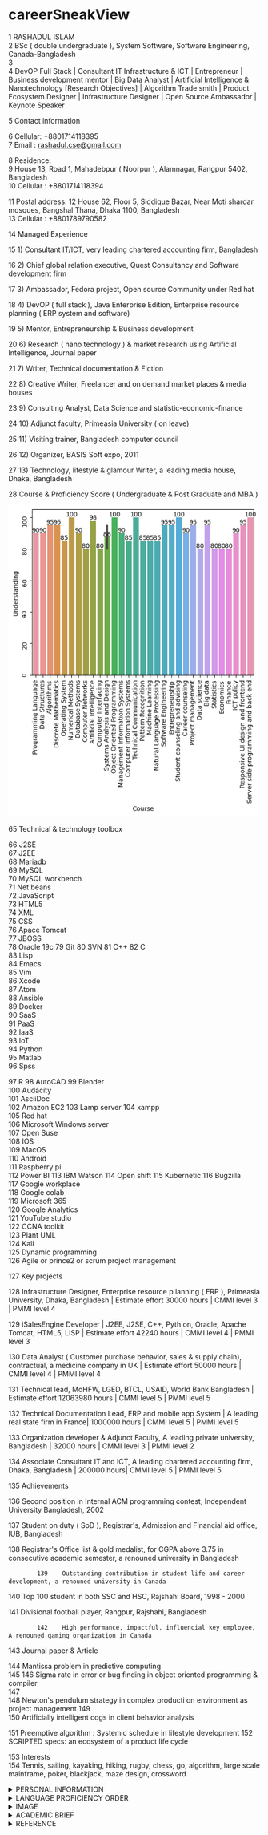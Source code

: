 # careerSneakView

1  RASHADUL ISLAM                                       
2    BSc ( double undergraduate ), System Software, Software Engineering, Canada-Bangladesh                        
3                                                       
4    DevOP Full Stack | Consultant IT Infrastructure & ICT | Entrepreneur |  Business development mentor | Big Data Analyst | Artificial Intelligence & Nanotechnology [Research Objectives] | Algorithm Trade smith | Product Ecosystem Designer | Infrastructure Designer | Open Source Ambassador | Keynote Speaker                        
                                                                                         
5  Contact information     
                           
6    Cellular: +8801714118395                           
7    Email : rashadul.cse@gmail.com      
               
8    Residence:                                         
9        House 13, Road 1, Mahadebpur ( Noorpur ), Alamnagar, Rangpur 5402, Bangladesh                           
10      Cellular : +8801714118394        
               
11  Postal address:
12      House 62, Floor 5, Siddique Bazar, Near Moti
shardar mosques, Bangshal Thana, Dhaka 1100, Bangladesh     
13      Cellular : +8801789790582             
                                                                  
14  Managed Experience        
                      
15    1) Consultant IT/ICT, very leading chartered accounting firm, Bangladesh       
                           
16    2) Chief global relation executive, Quest Consultancy and Software development firm            
           
17    3) Ambassador, Fedora project, Open source Community under Red hat            
                            
18    4) DevOP ( full stack ), Java Enterprise Edition, Enterprise resource planning ( ERP system and software)

19    5) Mentor, Entrepreneurship & Business development   
                                                     
20    6) Research ( nano technology ) & market research using Artificial Intelligence, Journal paper        
    
21    7) Writer, Technical documentation & Fiction      

22    8) Creative Writer, Freelancer and on demand market places & media houses             
                   
23    9) Consulting Analyst, Data Science and statistic-economic-finance                       
                 
24    10) Adjunct faculty, Primeasia University ( on leave)      
                                               
25    11) Visiting trainer, Bangladesh computer council 

26    12) Organizer, BASIS Soft expo, 2011       
       
27    13) Technology, lifestyle & glamour Writer, a
leading media house, Dhaka, Bangladesh       
                                                                       
28  Course & Proficiency Score ( Undergraduate & Post Graduate and MBA ) 

   ![Subject Proficiency](download.png)

65  Technical & technology toolbox                 

66  J2SE                                                
67  J2EE                                                
68  Mariadb                                             
69  MySQL                                               
70  MySQL workbench                                     
71  Net beans                                           
72  JavaScript                                          
73  HTML5                                               
74  XML                                                 
75  CSS                                                 
76  Apace Tomcat                                        
77  JBOSS                                               
78  Oracle 19c
79  Git
80  SVN
81  C++
82  C                                                   
83  Lisp                                                
84  Emacs                                               
85  Vim                                                 
86  Xcode                                               
87  Atom                                                
88  Ansible                                             
89  Docker                                              
90  SaaS                                                
91  PaaS                                                
92  IaaS                                                
93  IoT                                                 
94  Python                                              
95  Matlab                                              
96  Spss


97  R
98  AutoCAD
99  Blender                                            
100  Audacity                                           
101  AsciiDoc                                           
102  Amazon EC2
103  Lamp server
104  xampp                                              
105  Red hat                                            
106  Microsoft Windows server                           
107  Open Suse                                          
108  IOS                                                
109  MacOS                                              
110  Android                                            
111  Raspberry pi                                       
112  Power BI
113  IBM Watson
114  Open shift
115  Kubernetic
116  Bugzilla                                           
117  Google workplace                                   
118  Google colab                                       
119  Microsoft 365                                      
120  Google Analytics                                   
121  YouTube studio                                     
122  CCNA toolkit                                       
123  Plant UML                                          
124  Kali                                               
125  Dynamic programming                                
126  Agile or prince2 or scrum project management          







127  Key projects

128    Infrastructure Designer, Enterprise resource p
lanning ( ERP ), Primeasia University, Dhaka, Bangladesh
 | Estimate effort 30000 hours | CMMI level 3 | PMMI level 4                                                                                                               

129    iSalesEngine Developer | J2EE, J2SE, C++, Pyth
on, Oracle, Apache Tomcat, HTML5, LISP | Estimate effort 42240 hours | CMMI level 4 | PMMI level 3                                                                         

130    Data Analyst ( Customer purchase behavior, sales & supply chain), contractual, a medicine company in UK | Estimate effort 50000 hours | CMMI level 4 | PMMI level 4                                                               

131    Technical lead, MoHFW, LGED, BTCL, USAID, World Bank Bangladesh | Estimate effort  12063980 hours | CMMI level 5 | PMMI level 5

132    Technical Documentation Lead, ERP and mobile app System | A leading real state firm in France| 1000000 hours | CMMI level 5 | PMMI level 5                    

133    Organization developer & Adjunct Faculty, A leading private university, Bangladesh | 32000 hours | CMMI level 3 | PMMI level 2                                

134    Associate Consultant IT and ICT, A leading chartered accounting firm, Dhaka, Bangladesh | 200000 hours| CMMI level 5 | PMMI level 5          
                 
135  Achievements

136    Second position in Internal ACM programming contest, Independent University Bangladesh, 2002

137    Student on duty ( SoD ), Registrar's, Admission and Financial aid office, IUB, Bangladesh         

138    Registrar's Office list & gold medalist, for CGPA above 3.75 in consecutive academic semester, a renouned university in Bangladesh             

            139    Outstanding contribution in student life and career development, a renouned university in Canada

140    Top 100 student in both SSC and HSC, Rajshahi Board, 1998 - 2000                     
                                                                            
141    Divisional football player, Rangpur, Rajshahi,
 Bangladesh                    
                                                                                 
            142    High performance, impactful, influencial key employee, A renouned gaming organization in Canada
                                              



             
143  Journal paper  & Article          
                          
144    Mantissa problem in predictive computing        
145
146    Sigma rate in error or bug finding in object oriented programming & compiler                             
147                                                     
148    Newton's pendulum strategy in complex producti
on environment as project management
149                                                     
150    Artificially intelligent cogs in client behavior analysis    
                                              
151    Preemptive algorithm : Systemic schedule in lifestyle development
152    SCRIPTED specs: an ecosystem of a product life cycle                 
                                                                                            
153  Interests                                          
154    Tennis, sailing, kayaking, hiking, rugby, chess, go, algorithm, large scale mainframe, poker, blackjack, maze design, crossword                                                                                          

<details>
  <summary>PERSONAL INFORMATION</summary>                        
156    Full name: RASHADUL ISLAM
157    Mother name: MAHFUJA KHATUN                      
158    Father name: MD. SERAJUL ISLAM
159    Birth date: JANUARY 01, 1984
160    Place of birth: RANGPUR, BANGLADESH              
</details>

<details>
  <summary>LANGUAGE PROFICIENCY ORDER</summary>
Estimate band score 
Out of score 
ENGLISH 
8.5
10
FRENCH 
6.5
10
BANGLA 
9.0
10
SPANISH 
5.5
10
</details>

<details>
  <summary>IMAGE</summary>
![Image of Rashadul Islam](img_1_1687960546665.jpg)
</details>

<details>
  <summary>ACADEMIC BRIEF</summary>
Degree 
Institution 
Year Attended 
CGPA
GEO LOCATION 
B.Sc
Spécialisation: 
Software Engineering 
IBAIS UNIVERSITY
FALL 2018 -FALL2020
3.74
BANGLADESH 
B.Sc
Spécialisation :
System Software 
CONCORDIA UNIVERSITY 
FALL 2003 - FALL 2008
3.00
CANADA
B.Sc and 
ENGLISH AS SECOND LANGUAGE ( ESL )
ACADIA UNIVERSITY 
SUMMER 2003
8.5
CANADA 
B.Sc
Major : Computer Science
Minor: Finance 
INDEPENDENT UNIVERSITY 
FALL 2001 - WINTER 2003
3.25
BANGLADESH 
HIGHER SECONDARY CERTIFICATE (H.S.C)
CANTONMENT PUBLIC SCHOOL AND COLLEGE 
1999 - 2000
788/1000
BANGLADESH 
SECONDARY SCHOOL CERTIFICATE (S.S.C)
RANGPUR ZILLA SCHOOL 
1991 - 1998
897/1000
BANGLADESH 
</details>



<details>
  <summary>REFERENCE</summary>
All national and international references will be exposed upon request 
</details>

